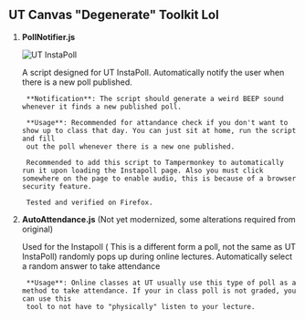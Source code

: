 ## UT Canvas "Degenerate" Toolkit Lol

1. **PollNotifier.js**

	![UT InstaPoll](https://i.imgur.com/ecNabTt.png "Demo")

	A script designed for UT InstaPoll. Automatically notify the user when there is a new poll published.

		**Notification**: The script should generate a weird BEEP sound whenever it finds a new published poll.

		**Usage**: Recommended for attandance check if you don't want to show up to class that day. You can just sit at home, run the script and fill 
		out the poll whenever there is a new one published.

		Recommended to add this script to Tampermonkey to automatically run it upon loading the Instapoll page. Also you must click somewhere on the page to enable audio, this is because of a browser security feature.

		Tested and verified on Firefox.

3. **AutoAttendance.js** (Not yet modernized, some alterations required from original)

	Used for the Instapoll ( This is a different form a poll, not the same as UT InstaPoll) randomly pops up during online lectures. Automatically select a random answer to take attendance

		**Usage**: Online classes at UT usually use this type of poll as a method to take attendance. If your in class poll is not graded, you can use this
		tool to not have to "physically" listen to your lecture.
	



